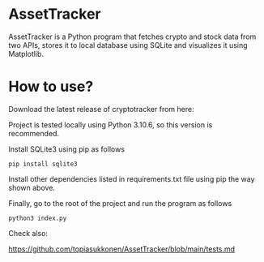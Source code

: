 # AssetTracker

AssetTracker is a Python program that fetches crypto and stock data from two APIs, stores it to local database using SQLite and visualizes it using Matplotlib.

# How to use?
 
 Download the latest release of cryptotracker from here:
 

 
 Project is tested locally using Python 3.10.6, so this version is recommended.
 
 Install SQLite3 using pip as follows
 
 ```
 pip install sqlite3
```
 
 
 Install other dependencies listed in requirements.txt file using pip the way shown above.
 
 Finally, go to the root of the project and run the program as follows
 
 ```
 python3 index.py
```


Check also:

https://github.com/topiasukkonen/AssetTracker/blob/main/tests.md

